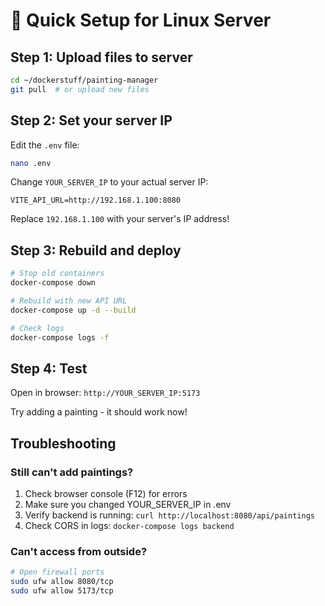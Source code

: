 # 🚀 Quick Setup for Linux Server

## Step 1: Upload files to server

```bash
cd ~/dockerstuff/painting-manager
git pull  # or upload new files
```

## Step 2: Set your server IP

Edit the `.env` file:

```bash
nano .env
```

Change `YOUR_SERVER_IP` to your actual server IP:

```
VITE_API_URL=http://192.168.1.100:8080
```

Replace `192.168.1.100` with your server's IP address!

## Step 3: Rebuild and deploy

```bash
# Stop old containers
docker-compose down

# Rebuild with new API URL
docker-compose up -d --build

# Check logs
docker-compose logs -f
```

## Step 4: Test

Open in browser: `http://YOUR_SERVER_IP:5173`

Try adding a painting - it should work now!

## Troubleshooting

### Still can't add paintings?

1. Check browser console (F12) for errors
2. Make sure you changed YOUR_SERVER_IP in .env
3. Verify backend is running: `curl http://localhost:8080/api/paintings`
4. Check CORS in logs: `docker-compose logs backend`

### Can't access from outside?

```bash
# Open firewall ports
sudo ufw allow 8080/tcp
sudo ufw allow 5173/tcp
```
